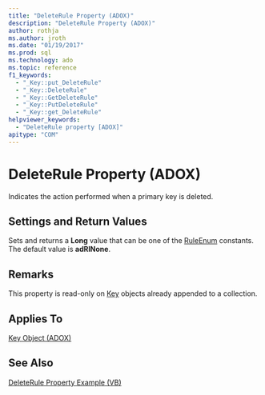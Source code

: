 ```yaml
---
title: "DeleteRule Property (ADOX)"
description: "DeleteRule Property (ADOX)"
author: rothja
ms.author: jroth
ms.date: "01/19/2017"
ms.prod: sql
ms.technology: ado
ms.topic: reference
f1_keywords:
  - "_Key::put_DeleteRule"
  - "_Key::DeleteRule"
  - "_Key::GetDeleteRule"
  - "_Key::PutDeleteRule"
  - "_Key::get_DeleteRule"
helpviewer_keywords:
  - "DeleteRule property [ADOX]"
apitype: "COM"
---
```

# DeleteRule Property (ADOX)
Indicates the action performed when a primary key is deleted.  
  
## Settings and Return Values  
 Sets and returns a **Long** value that can be one of the [RuleEnum](./ruleenum.md) constants. The default value is **adRINone**.  
  
## Remarks  
 This property is read-only on [Key](./key-object-adox.md) objects already appended to a collection.  
  
## Applies To  
 [Key Object (ADOX)](./key-object-adox.md)  
  
## See Also  
 [DeleteRule Property Example (VB)](./deleterule-property-example-vb.md)